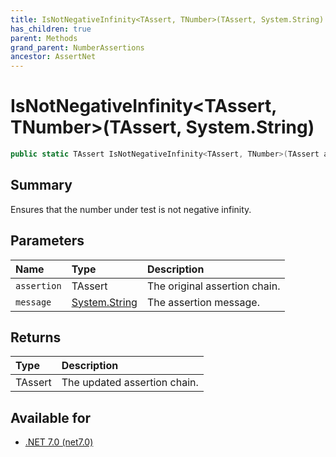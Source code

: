 ```yaml
---
title: IsNotNegativeInfinity<TAssert, TNumber>(TAssert, System.String)
has_children: true
parent: Methods
grand_parent: NumberAssertions
ancestor: AssertNet
---
```

# IsNotNegativeInfinity&lt;TAssert, TNumber&gt;(TAssert, System.String)

```csharp
public static TAssert IsNotNegativeInfinity<TAssert, TNumber>(TAssert assertion, System.String message);
```

## Summary
Ensures that the number under test is not negative infinity.

## Parameters
|Name|Type|Description|
|:-|:-|:-|
|`assertion`|TAssert|The original assertion chain.|
|`message`|[System.String](https://learn.microsoft.com/en-us/dotnet/api/system.string)|The assertion message.|

## Returns
|Type|Description|
|:-|:-|
|TAssert|The updated assertion chain.|

## Available for
- [.NET 7.0 (net7.0)](https://versionsof.net/core/7.0/)
